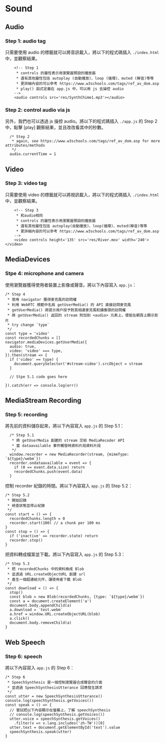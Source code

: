 # Sound

## Audio

### Step 1: audio tag

只需要使用 audio 的標籤就可以將音訊載入，將以下的程式碼插入 `./index.html` 中，並觀察結果。

```
    <!-- Step 1
     * controls 的屬性表示用瀏覽器預設的播放器
     * 還有其他屬性包括 autoplay (自動播放)、loop (循環)、muted (靜音)等等
     * 更詳細內容的可以參考 https://www.w3schools.com/tags/ref_av_dom.asp
     * play() 函式定義在 app.js 中，可以用 js 去操控 audio
    -->
    <audio controls src='res/SynthChime1.mp3'></audio>
```

### Step 2: control audio via js

另外，我們也可以透過 js 操控 audio。將以下的程式碼插入 `./app.js` 的 Step 2 中，點擊 [play] 觀察結果，並且改改看其中的秒數。

```
  /* Step 2
   * again, see https://www.w3schools.com/tags/ref_av_dom.asp for more attributes/methods
   */
  audio.currentTime = 1
```

## Video

### Step 3: video tag

只需要使用 video 的標籤就可以將視訊載入，將以下的程式碼插入 `./index.html` 中，並觀察結果。

```
    <!-- Step 3
     * 和audio相同
     * controls 的屬性表示用瀏覽器預設的播放器
     * 還有其他屬性包括 autoplay(自動播放)、loop(循環)、muted(靜音)等等
     * 更詳細內容的可以參考 https://www.w3schools.com/tags/ref_av_dom.asp
    -->
    <video controls height='135' src='res/River.mov' width='240'></video>
```

## MediaDevices

### Stpe 4: microphone and camera

使用瀏覽器獲得使用者裝置上影像或聲音。將以下內容寫入 `app.js`：

```
/* Step 4
 * 使用 navigator 獲得麥克風的訪問權
 * 利用 WebRTC 規範中名爲 getUserMedia() 的 API 直接訪問麥克風
 * getUserMedia() 將提示用戶授予對其相連麥克風和攝像頭的訪問權
 * 將 getUserMedia() 返回的 stream 附加到 <audio> 元素上，便能在網頁上顯示影片
 * try change `type`
 */
const type = 'video'
const recordedChunks = []
navigator.mediaDevices.getUserMedia({
  audio: true,
  video: 'video' === type,
}).then(stream => {
  if ('video' == type) {
    document.querySelector('#stream-video').srcObject = stream
  }

  // Stpe 5.1 code goes here

}).catch(err => console.log(err))
```

## MediaStream Recording

### Step 5: recording

將先前的資料儲存起來，將以下內容寫入 `app.js` 的 Step 5.1：

```
  /* Step 5.1
   * 將 getUserMedia 創建的 stream 交給 MediaRecoder API
   * 當 dataavailable 事件觸發時資料片段資料片段
   */
  window.recorder = new MediaRecorder(stream, {mimeType: `${type}/webm`})
  recorder.ondataavailable = event => {
    if (0 == event.data.size) return
    recordedChunks.push(event.data)
  }
```

控制 recorder 紀錄的時間。將以下內容寫入 `app.js` 的 Step 5.2：

```
/* Step 5.2
 * 開始記錄
 * 檢查狀態並停止紀錄
 */
const start = () => {
  recordedChunks.length = 0
  recorder.start(100) // a chunk per 100 ms
}
const stop = () => {
  if ('inactive' == recorder.state) return
  recorder.stop()
}
```

把資料轉成檔案並下載。將以下內容寫入 `app.js` 的 Step 5.3：

```
/* Step 5.3
 * 把 recordedChunks 中的資料換成 Blob
 * 並透過 URL.createObjectURL 創建 url
 * 產生一個超連結元件，讓使用者下載 Blob
 */
const download = () => {
  stop()
  const blob = new Blob(recordedChunks, {type: `${type}/webm`})
  const a = document.createElement('a')
  document.body.appendChild(a)
  a.download = `test.webm`
  a.href = window.URL.createObjectURL(blob)
  a.click()
  document.body.removeChild(a)
}
```

## Web Speech

### Step 6: speech

將以下內容寫入 `app.js` 的 Step 6：

```
/* Step 6
 * SpeechSynthesis 是一個控制瀏覽器合成聲音的介面
 * 並透過 SpeechSynthesisUtterance 回應發生請求
 */
const utter = new SpeechSynthesisUtterance()
console.log(speechSynthesis.getVoices())
const speak = () => {
  // 嘗試把以下內容顯示在螢幕上，了解 speechSynthesis
  // console.log(speechSynthesis.getVoices())
  utter.voice = speechSynthesis.getVoices()
    .filter(v => v.lang.includes('zh-TW'))[0]
  utter.text = document.getElementById('text').value
  speechSynthesis.speak(utter)
}
```
